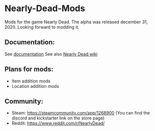 # Nearly-Dead-Mods
Mods for the game Nearly Dead. The alpha was released december 31, 2020. Looking forward to modding it.

## Documentation:
See [documentation](https://github.com/snipercup/Nearly-Dead-Mods/tree/master/documentation)
See also [Nearly Dead wiki](https://nearly-dead.fandom.com/wiki/Nearly_Dead_Wiki)

## Plans for mods:
- Item addition mods
- Location addition mods

## Community:
- Steam: https://steamcommunity.com/app/1268900 (You can find the discord and kickstarter link on the store page)
- Reddit: https://www.reddit.com/r/NearlyDead/
